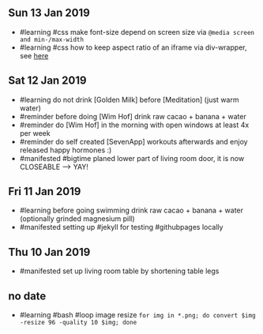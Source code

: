 ## Sun 13 Jan 2019
- #learning #css make font-size depend on screen size via `@media screen and min-/max-width`
- #learning #css how to keep aspect ratio of an iframe via div-wrapper, see [here](https://fettblog.eu/blog/2013/06/16/preserving-aspect-ratio-for-embedded-iframes/)

## Sat 12 Jan 2019
- #learning do not drink [Golden Milk] before [Meditation] (just warm water)
- #reminder before doing [Wim Hof] drink raw cacao + banana + water
- #reminder do [Wim Hof] in the morning with open windows at least 4x per week
- #reminder do self created [SevenApp] workouts afterwards and enjoy released happy hormones :)
- #manifested #bigtime planed lower part of living room door, it is now CLOSEABLE --> YAY!

## Fri 11 Jan 2019
- #learning before going swimming drink raw cacao + banana + water (optionally grinded magnesium pill)
- #manifested setting up #jekyll for testing #githubpages locally

## Thu 10 Jan 2019
- #manifested set up living room table by shortening table legs

## no date
- #learning #bash #loop image resize `for img in *.png; do convert $img -resize 96 -quality 10 $img; done`
